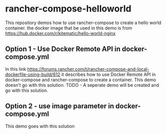 # rancher-compose-helloworld
This repository demos how to use rancher-compose to create a hello world container.
the docker image that be used in this demo is from https://hub.docker.com/r/kitematic/hello-world-nginx

## Option 1 - Use Docker Remote API in docker-compose.yml
In this link https://forums.rancher.com/t/rancher-compose-and-local-dockerfile-using-build/612 it describes how to use Docker Remote API in docker-compose and rancher-compose to create a container. This demo doesn't go with this solution.
TODO - A seperate demo will be created and go with this solution.

## Option 2 - use image parameter in docker-compose.yml
This demo goes with this solution


